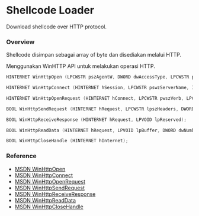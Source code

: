 # Shellcode Loader

Download shellcode over HTTP protocol.

### Overview

Shellcode disimpan sebagai array of byte dan disediakan melalui HTTP.

Menggunakan WinHTTP API untuk melakukan operasi HTTP.

```c++
HINTERNET WinHttpOpen (LPCWSTR pszAgentW, DWORD dwAccessType, LPCWSTR pszProxyW, LPCWSTR pszProxyBypassW, DWORD dwFlags);

HINTERNET WinHttpConnect (HINTERNET hSession, LPCWSTR pswzServerName, INTERNET_PORT nServerPort, DWORD dwReserved);

HINTERNET WinHttpOpenRequest (HINTERNET hConnect, LPCWSTR pwszVerb, LPCWSTR pwszObjectName, LPCWSTR pwszVersion, LPCWSTR pwszReferrer, LPCWSTR *ppwszAcceptTypes, DWORD dwFlags);

BOOL WinHttpSendRequest (HINTERNET hRequest, LPCWSTR lpszHeaders, DWORD dwHeadersLength, LPVOID lpOptional, DWORD dwOptionalLength, DWORD dwTotalLength, DWORD_PTR dwContext);

BOOL WinHttpReceiveResponse (HINTERNET hRequest, LPVOID lpReserved);

BOOL WinHttpReadData (HINTERNET hRequest, LPVOID lpBuffer, DWORD dwNumberOfBytesToRead, LPDWORD lpdwNumberOfBytesRead);

BOOL WinHttpCloseHandle (HINTERNET hInternet);
```

### Reference 

- [MSDN WinHttpOpen](https://docs.microsoft.com/en-us/windows/win32/api/winhttp/nf-winhttp-winhttpopen)
- [MSDN WinHttpConnect](https://docs.microsoft.com/en-us/windows/win32/api/winhttp/nf-winhttp-winhttpconnect)
- [MSDN WinHttpOpenRequest](https://docs.microsoft.com/en-us/windows/win32/api/winhttp/nf-winhttp-winhttpopenrequest)
- [MSDN WinHttpSendRequest](https://docs.microsoft.com/en-us/windows/win32/api/winhttp/nf-winhttp-winhttpsendrequest)
- [MSDN WinHttpReceiveResponse](https://docs.microsoft.com/en-us/windows/win32/api/winhttp/nf-winhttp-winhttpreceiveresponse)
- [MSDN WinHttpReadData](https://docs.microsoft.com/en-us/windows/win32/api/winhttp/nf-winhttp-winhttpreaddata)
- [MSDN WinHttpCloseHandle](https://docs.microsoft.com/en-us/windows/win32/api/winhttp/nf-winhttp-winhttpclosehandle)
